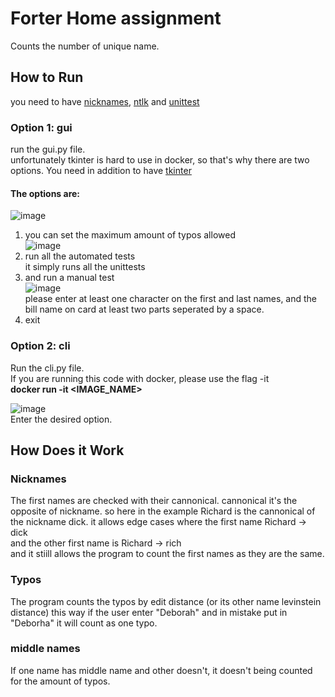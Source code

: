 # Forter Home assignment
Counts the number of unique name.

## How to Run
you need to have [nicknames](https://pypi.org/project/nicknames/), [ntlk](https://pypi.org/project/nltk/) and [unittest](https://docs.python.org/3/library/unittest.html)
### Option 1: gui
run the gui.py file. <br>
unfortunately tkinter is hard to use in docker, so that's why there are two options.
You need in addition to have [tkinter](https://docs.python.org/3/library/tkinter.html) 
#### The options are:
![image](https://github.com/ChenFryd/Forter-home-assignment/assets/93209122/8a018afb-323d-41d7-b465-71ead6cfc0c8) <br>
1. you can set the maximum amount of typos allowed  <br>
![image](https://github.com/ChenFryd/Forter-home-assignment/assets/93209122/0a7a83c2-6417-4730-9925-12de0b553c5b) <br>
2. run all the automated tests <br>
it simply runs all the unittests
3. and run a manual test  <br>
![image](https://github.com/ChenFryd/Forter-home-assignment/assets/93209122/8277f3b3-080d-4560-b6aa-56129c813222) <br>
please enter at least one character on the first and last names, and the bill name on card at least two parts seperated by a space.
4. exit  <br>
 
### Option 2: cli
Run the cli.py file.<br>
If you are running this code with docker, please use the flag -it <br>
**docker run -it <IMAGE_NAME>**

![image](https://github.com/ChenFryd/Forter-home-assignment/assets/93209122/7fbcf146-aeae-4834-8504-1cf2db1df438)<br>
Enter the desired option.<br>

## How Does it Work
### Nicknames
The first names are checked with their cannonical. cannonical it's the opposite of nickname.
so here in the example Richard is the cannonical of the nickname dick.
it allows edge cases where the first name Richard -> dick<br>
and the other first name is Richard -> rich<br>
and it stiill allows the program to count the first names as they are the same.

### Typos
The program counts the typos by edit distance (or its other name levinstein distance)
this way if the user enter "Deborah" and in mistake put in "Deborha" it will count as one typo.

### middle names
If one name has middle name and other doesn't, it doesn't being counted for the amount of typos.
